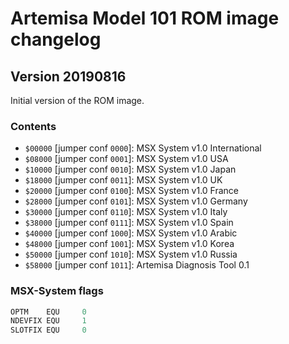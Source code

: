 # Artemisa Model 101 ROM image changelog

## Version 20190816

Initial version of the ROM image.

### Contents

- `$00000` [jumper conf `0000`]: MSX System v1.0 International
- `$08000` [jumper conf `0001`]: MSX System v1.0 USA
- `$10000` [jumper conf `0010`]: MSX System v1.0 Japan
- `$18000` [jumper conf `0011`]: MSX System v1.0 UK
- `$20000` [jumper conf `0100`]: MSX System v1.0 France
- `$28000` [jumper conf `0101`]: MSX System v1.0 Germany
- `$30000` [jumper conf `0110`]: MSX System v1.0 Italy
- `$38000` [jumper conf `0111`]: MSX System v1.0 Spain
- `$40000` [jumper conf `1000`]: MSX System v1.0 Arabic
- `$48000` [jumper conf `1001`]: MSX System v1.0 Korea
- `$50000` [jumper conf `1010`]: MSX System v1.0 Russia
- `$58000` [jumper conf `1011`]: Artemisa Diagnosis Tool 0.1

### MSX-System flags

```asm
OPTM    EQU     0
NDEVFIX EQU     1
SLOTFIX EQU     0
```
